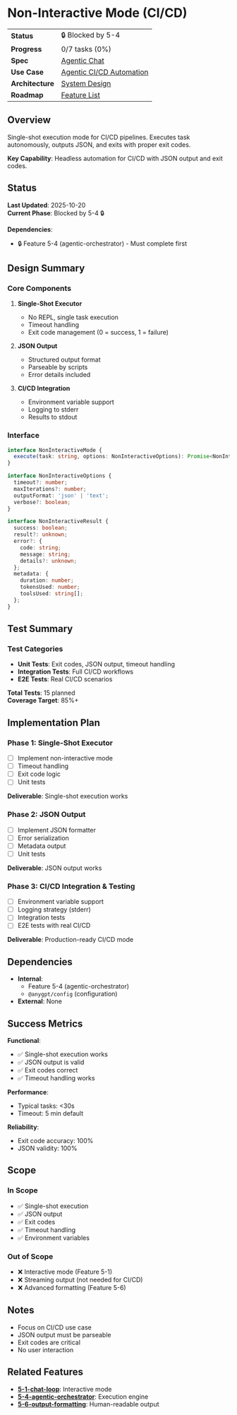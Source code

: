 # Non-Interactive Mode (CI/CD)

|                       |                                                                                             |
| --------------------- | ------------------------------------------------------------------------------------------- |
| **Status**            | 🔒 Blocked by 5-4                                                                           |
| **Progress**          | 0/7 tasks (0%)                                                                              |
| **Spec**              | [Agentic Chat](../../../../products/anygpt/specs/anygpt/agentic-chat.md)                   |
| **Use Case**          | [Agentic CI/CD Automation](../../../../products/anygpt/cases/agentic-cicd-automation.md)   |
| **Architecture**      | [System Design](../../architecture.md)                                                      |
| **Roadmap**           | [Feature List](../../roadmap.md#5-5-non-interactive)                                        |

## Overview

Single-shot execution mode for CI/CD pipelines. Executes task autonomously, outputs JSON, and exits with proper exit codes.

**Key Capability**: Headless automation for CI/CD with JSON output and exit codes.

## Status

**Last Updated**: 2025-10-20  
**Current Phase**: Blocked by 5-4 🔒

**Dependencies**:
- 🔒 Feature 5-4 (agentic-orchestrator) - Must complete first

## Design Summary

### Core Components

1. **Single-Shot Executor**
   - No REPL, single task execution
   - Timeout handling
   - Exit code management (0 = success, 1 = failure)

2. **JSON Output**
   - Structured output format
   - Parseable by scripts
   - Error details included

3. **CI/CD Integration**
   - Environment variable support
   - Logging to stderr
   - Results to stdout

### Interface

```typescript
interface NonInteractiveMode {
  execute(task: string, options: NonInteractiveOptions): Promise<NonInteractiveResult>;
}

interface NonInteractiveOptions {
  timeout?: number;
  maxIterations?: number;
  outputFormat: 'json' | 'text';
  verbose?: boolean;
}

interface NonInteractiveResult {
  success: boolean;
  result?: unknown;
  error?: {
    code: string;
    message: string;
    details?: unknown;
  };
  metadata: {
    duration: number;
    tokensUsed: number;
    toolsUsed: string[];
  };
}
```

## Test Summary

### Test Categories

- **Unit Tests**: Exit codes, JSON output, timeout handling
- **Integration Tests**: Full CI/CD workflows
- **E2E Tests**: Real CI/CD scenarios

**Total Tests**: 15 planned  
**Coverage Target**: 85%+

## Implementation Plan

### Phase 1: Single-Shot Executor

- [ ] Implement non-interactive mode
- [ ] Timeout handling
- [ ] Exit code logic
- [ ] Unit tests

**Deliverable**: Single-shot execution works

### Phase 2: JSON Output

- [ ] Implement JSON formatter
- [ ] Error serialization
- [ ] Metadata output
- [ ] Unit tests

**Deliverable**: JSON output works

### Phase 3: CI/CD Integration & Testing

- [ ] Environment variable support
- [ ] Logging strategy (stderr)
- [ ] Integration tests
- [ ] E2E tests with real CI/CD

**Deliverable**: Production-ready CI/CD mode

## Dependencies

- **Internal**:
  - Feature 5-4 (agentic-orchestrator)
  - `@anygpt/config` (configuration)
- **External**: None

## Success Metrics

**Functional**:
- ✅ Single-shot execution works
- ✅ JSON output is valid
- ✅ Exit codes correct
- ✅ Timeout handling works

**Performance**:
- Typical tasks: <30s
- Timeout: 5 min default

**Reliability**:
- Exit code accuracy: 100%
- JSON validity: 100%

## Scope

### In Scope

- ✅ Single-shot execution
- ✅ JSON output
- ✅ Exit codes
- ✅ Timeout handling
- ✅ Environment variables

### Out of Scope

- ❌ Interactive mode (Feature 5-1)
- ❌ Streaming output (not needed for CI/CD)
- ❌ Advanced formatting (Feature 5-6)

## Notes

- Focus on CI/CD use case
- JSON output must be parseable
- Exit codes are critical
- No user interaction

## Related Features

- **[5-1-chat-loop](../5-1-chat-loop/README.md)**: Interactive mode
- **[5-4-agentic-orchestrator](../5-4-agentic-orchestrator/README.md)**: Execution engine
- **[5-6-output-formatting](../5-6-output-formatting/README.md)**: Human-readable output
